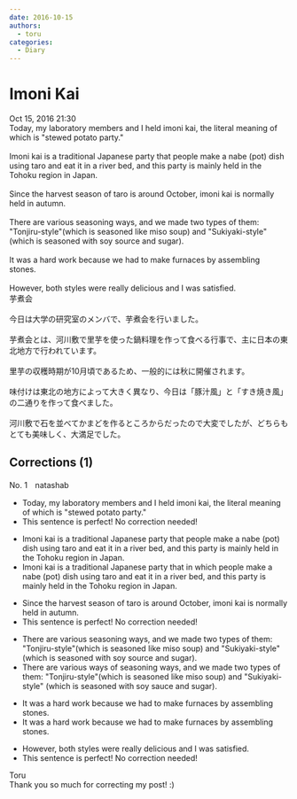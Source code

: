 ```yaml
---
date: 2016-10-15
authors:
  - toru
categories:
  - Diary
---
```


<h1 id="subject_show">Imoni Kai</h1>
<div class="date">Oct 15, 2016 21:30</div>
<div id="post"><div id="body_show_ori">
Today, my laboratory members and I held imoni kai, the literal meaning of which is "stewed potato party."<br/><br/>Imoni kai is a traditional Japanese party that people make a nabe (pot) dish using taro and eat it in a river bed, and this party is mainly held in the Tohoku region in Japan.<br/><br/>Since the harvest season of taro is around October, imoni kai is normally held in autumn.<br/><br/>There are various seasoning ways, and we made two types of them: "Tonjiru-style"(which is seasoned like miso soup) and "Sukiyaki-style" (which is seasoned with soy source and sugar).<br/><br/>It was a hard work because we had to make furnaces by assembling stones.<br/><br/>However, both styles were really delicious and I was satisfied.
</div></div>

<!-- more -->

<div id="post_ja"><div id="body_show_mo">
芋煮会<br/><br/>今日は大学の研究室のメンバで、芋煮会を行いました。<br/><br/>芋煮会とは、河川敷で里芋を使った鍋料理を作って食べる行事で、主に日本の東北地方で行われています。<br/><br/>里芋の収穫時期が10月頃であるため、一般的には秋に開催されます。<br/><br/>味付けは東北の地方によって大きく異なり、今日は「豚汁風」と「すき焼き風」の二通りを作って食べました。<br/><br/>河川敷で石を並べてかまどを作るところからだったので大変でしたが、どちらもとても美味しく、大満足でした。
</div></div>

## Corrections (1)
<div id="block"><div class="first_name"> No. 1　<span class="just_name">natashab</span></div><div id="block2">
<ul class="correction_field">
<li class="incorrect">Today, my laboratory members and I held imoni kai, the literal meaning of which is "stewed potato party."</li>
<li class="corrected perfect">This sentence is perfect! No correction needed!</li>
</ul>
<ul class="correction_field">
<li class="incorrect">Imoni kai is a traditional Japanese party that people make a nabe (pot) dish using taro and eat it in a river bed, and this party is mainly held in the Tohoku region in Japan.</li>
<li class="corrected correct">
Imoni kai is a traditional Japanese party <span class="sline">that</span> <span class="f_blue">in which </span>people make a nabe (pot) dish using taro and eat it in a river bed, and this party is mainly held in the Tohoku region in Japan.
</li>
</ul>
<ul class="correction_field">
<li class="incorrect">Since the harvest season of taro is around October, imoni kai is normally held in autumn.</li>
<li class="corrected perfect">This sentence is perfect! No correction needed!</li>
</ul>
<ul class="correction_field">
<li class="incorrect">There are various seasoning ways, and we made two types of them: "Tonjiru-style"(which is seasoned like miso soup) and "Sukiyaki-style" (which is seasoned with soy source and sugar).</li>
<li class="corrected correct">
There are various <span class="f_blue">ways of </span>seasoning <span class="sline">ways</span>, and we made two types of them: "Tonjiru-style"(which is seasoned like miso soup) and "Sukiyaki-style" (which is seasoned with soy s<span class="f_blue">auc</span>e and sugar).
</li>
</ul>
<ul class="correction_field">
<li class="incorrect">It was a hard work because we had to make furnaces by assembling stones.</li>
<li class="corrected correct">
It was <span class="sline">a</span> hard work because we had to make furnaces by assembling stones.
</li>
</ul>
<ul class="correction_field">
<li class="incorrect">However, both styles were really delicious and I was satisfied.</li>
<li class="corrected perfect">This sentence is perfect! No correction needed!</li>
</ul>
</div><div class="name"><span class="just_name">Toru</span><br>
Thank you so much for correcting my post! :)
</div>
</div>
